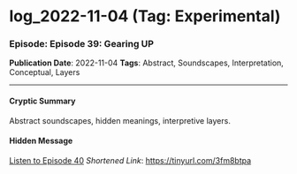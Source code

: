 # log_2022-11-04 (Tag: Experimental)

### Episode: Episode 39: Gearing UP

**Publication Date**: 2022-11-04
**Tags**: Abstract, Soundscapes, Interpretation, Conceptual, Layers

---

#### Cryptic Summary
Abstract soundscapes, hidden meanings, interpretive layers.

#### Hidden Message


[Listen to Episode 40](https://tinyurl.com/3fm8btpa)
*Shortened Link*: https://tinyurl.com/3fm8btpa
